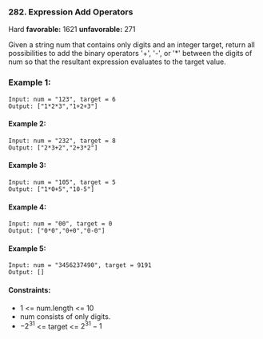 ### 282. Expression Add Operators
Hard **favorable:** 1621 **unfavorable:** 271

Given a string num that contains only digits and an integer target, return all possibilities to add the binary operators '+', '-', or '*' between the digits of num so that the resultant expression evaluates to the target value.

### Example 1:
```
Input: num = "123", target = 6
Output: ["1*2*3","1+2+3"]
```

#### Example 2:
```
Input: num = "232", target = 8
Output: ["2*3+2","2+3*2"]
```

#### Example 3:
```
Input: num = "105", target = 5
Output: ["1*0+5","10-5"]
```

#### Example 4:
```
Input: num = "00", target = 0
Output: ["0*0","0+0","0-0"]
```

#### Example 5:
```
Input: num = "3456237490", target = 9191
Output: []
``` 

#### Constraints:
- 1 <= num.length <= 10
- num consists of only digits.
- $-2^{31}$ <= target <= $2^{31} - 1$
